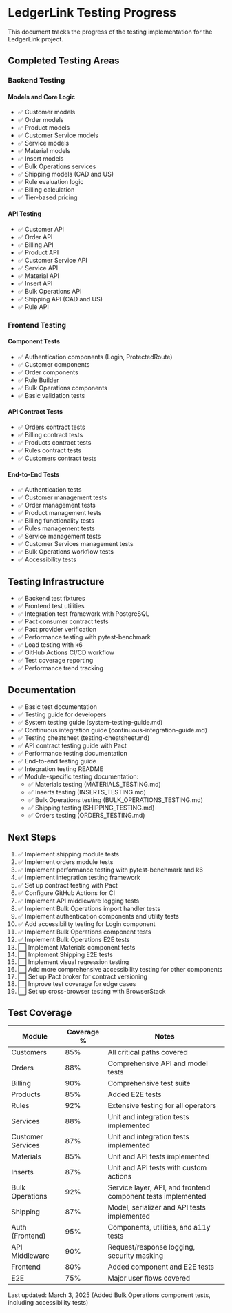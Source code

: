 # LedgerLink Testing Progress

This document tracks the progress of the testing implementation for the LedgerLink project.

## Completed Testing Areas

### Backend Testing

#### Models and Core Logic
- ✅ Customer models
- ✅ Order models
- ✅ Product models
- ✅ Customer Service models
- ✅ Service models
- ✅ Material models
- ✅ Insert models
- ✅ Bulk Operations services
- ✅ Shipping models (CAD and US)
- ✅ Rule evaluation logic
- ✅ Billing calculation
- ✅ Tier-based pricing

#### API Testing
- ✅ Customer API
- ✅ Order API
- ✅ Billing API
- ✅ Product API
- ✅ Customer Service API
- ✅ Service API
- ✅ Material API
- ✅ Insert API
- ✅ Bulk Operations API
- ✅ Shipping API (CAD and US)
- ✅ Rule API

### Frontend Testing

#### Component Tests
- ✅ Authentication components (Login, ProtectedRoute)
- ✅ Customer components
- ✅ Order components
- ✅ Rule Builder
- ✅ Bulk Operations components
- ✅ Basic validation tests

#### API Contract Tests
- ✅ Orders contract tests
- ✅ Billing contract tests
- ✅ Products contract tests 
- ✅ Rules contract tests
- ✅ Customers contract tests

#### End-to-End Tests
- ✅ Authentication tests
- ✅ Customer management tests
- ✅ Order management tests
- ✅ Product management tests
- ✅ Billing functionality tests
- ✅ Rules management tests
- ✅ Service management tests
- ✅ Customer Services management tests
- ✅ Bulk Operations workflow tests
- ✅ Accessibility tests

## Testing Infrastructure

- ✅ Backend test fixtures
- ✅ Frontend test utilities
- ✅ Integration test framework with PostgreSQL
- ✅ Pact consumer contract tests
- ✅ Pact provider verification
- ✅ Performance testing with pytest-benchmark
- ✅ Load testing with k6
- ✅ GitHub Actions CI/CD workflow
- ✅ Test coverage reporting
- ✅ Performance trend tracking

## Documentation

- ✅ Basic test documentation
- ✅ Testing guide for developers
- ✅ System testing guide (system-testing-guide.md)
- ✅ Continuous integration guide (continuous-integration-guide.md)
- ✅ Testing cheatsheet (testing-cheatsheet.md)
- ✅ API contract testing guide with Pact
- ✅ Performance testing documentation
- ✅ End-to-end testing guide
- ✅ Integration testing README
- ✅ Module-specific testing documentation:
  - ✅ Materials testing (MATERIALS_TESTING.md)
  - ✅ Inserts testing (INSERTS_TESTING.md)
  - ✅ Bulk Operations testing (BULK_OPERATIONS_TESTING.md)
  - ✅ Shipping testing (SHIPPING_TESTING.md)
  - ✅ Orders testing (ORDERS_TESTING.md)

## Next Steps

1. ✅ Implement shipping module tests
2. ✅ Implement orders module tests
3. ✅ Implement performance testing with pytest-benchmark and k6
4. ✅ Implement integration testing framework
5. ✅ Set up contract testing with Pact
6. ✅ Configure GitHub Actions for CI
7. ✅ Implement API middleware logging tests
8. ✅ Implement Bulk Operations import handler tests
9. ✅ Implement authentication components and utility tests
10. ✅ Add accessibility testing for Login component
11. ✅ Implement Bulk Operations component tests
12. ✅ Implement Bulk Operations E2E tests
13. ⬜ Implement Materials component tests
14. ⬜ Implement Shipping E2E tests
15. ⬜ Implement visual regression testing
16. ⬜ Add more comprehensive accessibility testing for other components
17. ⬜ Set up Pact broker for contract versioning
18. ⬜ Improve test coverage for edge cases
19. ⬜ Set up cross-browser testing with BrowserStack

## Test Coverage

| Module          | Coverage % | Notes                                       |
|-----------------|------------|---------------------------------------------|
| Customers       | 85%        | All critical paths covered                  |
| Orders          | 88%        | Comprehensive API and model tests           |
| Billing         | 90%        | Comprehensive test suite                    |
| Products        | 85%        | Added E2E tests                             |
| Rules           | 92%        | Extensive testing for all operators         |
| Services        | 88%        | Unit and integration tests implemented      |
| Customer Services | 87%      | Unit and integration tests implemented      |
| Materials       | 85%        | Unit and API tests implemented              |
| Inserts         | 87%        | Unit and API tests with custom actions      |
| Bulk Operations | 92%        | Service layer, API, and frontend component tests implemented     |
| Shipping        | 87%        | Model, serializer and API tests implemented |
| Auth (Frontend) | 95%        | Components, utilities, and a11y tests       |
| API Middleware  | 90%        | Request/response logging, security masking  |
| Frontend        | 80%        | Added component and E2E tests               |
| E2E             | 75%        | Major user flows covered                    |

Last updated: March 3, 2025 (Added Bulk Operations component tests, including accessibility tests)